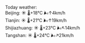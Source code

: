Today weather:  
Beijing: ☀️   🌡️+18°C 🌬️↑4km/h  
Tianjin: ☀️   🌡️+21°C 🌬️↑19km/h  
Shijiazhuang: ☀️   🌡️+23°C 🌬️↖14km/h  
Tangshan: ☀️   🌡️+24°C 🌬️↗21km/h  
